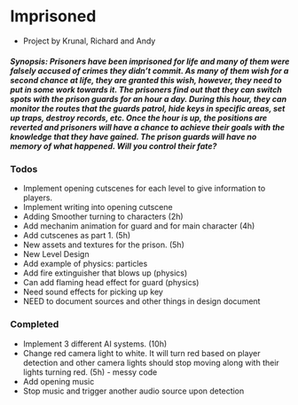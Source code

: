 # Imprisoned

- Project by Krunal, Richard and Andy

##### Synopsis: Prisoners have been imprisoned for life and many of them were falsely accused of crimes they didn’t commit. As many of them wish for a second chance at life, they are granted this wish, however, they need to put in some work towards it. The prisoners find out that they can switch spots with the prison guards for an hour a day. During this hour, they can monitor the routes that the guards patrol, hide keys in specific areas, set up traps, destroy records, etc. Once the hour is up, the positions are reverted and prisoners will have a chance to achieve their goals with the knowledge that they have gained. The prison guards will have no memory of what happened. Will you control their fate?

### Todos
- Implement opening cutscenes for each level to give information to players.
- Implement writing into opening cutscene
- Adding Smoother turning to characters (2h)
- Add mechanim animation for guard and for main character (4h)
- Add cutscenes as part 1. (5h)
- New assets and textures for the prison. (5h)
- New Level Design
- Add example of physics: particles
- Add fire extinguisher that blows up (physics)
- Can add flaming head effect for guard (physics)
- Need sound effects for picking up key
- NEED to document sources and other things in design document

### Completed
- Implement 3 different AI systems. (10h)
- Change red camera light to white. It will turn red based on player detection and other camera lights should stop moving along with their lights turning red. (5h) - messy code
- Add opening music
- Stop music and trigger another audio source upon detection

